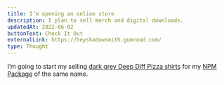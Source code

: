 ```yaml
---
title: I’m opening an online store
description: I plan to sell merch and digital downloads.
updatedAt: 2022-06-02
buttonText: Check It Out
externalLink: https://heyshadowsmith.gumroad.com/
type: Thought
---
```


I’m going to start my selling [dark grey Deep Diff Pizza shirts](https://heyshadowsmith.gumroad.com/l/deep-diff-pizza-shirt) for my [NPM Package](https://www.npmjs.com/package/deep-diff-pizza) of the same name.